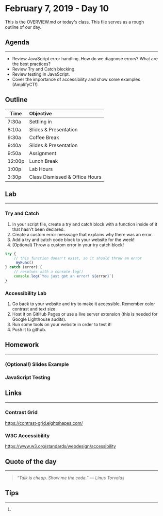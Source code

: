 # February 7, 2019 - Day 10 

This is the OVERVIEW.md or today's class. This file serves as a rough outline of our day. 

## Agenda
---

- Review JavaScript error handling. How do we diagnose errors? What are the best practices?
- Review Try and Catch blocking. 
- Review testing in JavaScript.  
- Cover the importance of accessibility and show some examples (AmplifyCT!)

## Outline

| Time   | Objective                        |
| -------|:---------------------------------|
| 7:30a  | Settling in                      |
| 8:10a  | Slides & Presentation            |
| 9:30a  | Coffee Break                     |
| 9:40a  | Slides & Presentation            |
| 9:50a  | Assignment                       |
| 12:00p | Lunch Break                      |
| 1:00p  | Lab Hours                        |
| 3:30p  | Class Dismissed  & Office Hours  |


## Lab
---


### Try and Catch

1. In your script file, create a try and catch block with a function inside of it that hasn't been declared. 
2. Create a custom error messsage that explains why there was an error.
3. Add a try and catch code block to your website for the week! 
4. (Optional) Throw a custom error in your try catch block! 

```javascript
try {
    // this function doesn't exist, so it should throw an error
     myFunc()
} catch (error) {
    // resolves with a console.log()
    console.log(`You just got an error! ${error}`)
}
```

### Accessibility Lab

1. Go back to your website and try to make it accessible. Remember color contrast and text size.
4. Host it on GitHub Pages or use a live server extension (this is needed for Google Lighthouse audits).  
2. Run some tools on your website in order to test it! 
3. Push it to github.


## Homework
--- 

### (Optional!) Slides Example



### JavaScript Testing


## Links 
---

### Contrast Grid

https://contrast-grid.eightshapes.com/

### W3C Accessibility

https://www.w3.org/standards/webdesign/accessibility

## Quote of the day
---
>*“Talk is cheap. Show me the code.” ― Linus Torvalds*

## Tips
---
1. 